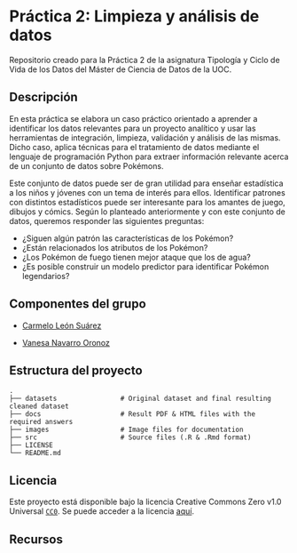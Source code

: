 # Práctica 2: Limpieza y análisis de datos

Repositorio creado para la Práctica 2 de la asignatura Tipología y Ciclo de Vida de los Datos del Máster de Ciencia de Datos de la UOC.

## Descripción

En esta práctica se elabora un caso práctico orientado a aprender a identificar los datos relevantes para un proyecto analítico y usar las herramientas de integración, limpieza, validación y análisis de las mismas.
Dicho caso, aplica técnicas para el tratamiento de datos mediante el lenguaje de programación Python para extraer información relevante acerca de un conjunto de datos sobre Pokémons. 

Este conjunto de datos puede ser de gran utilidad para enseñar estadística a los niños y jóvenes con un tema de interés para ellos.
Identificar patrones con distintos estadísticos puede ser interesante para los amantes de juego, dibujos y cómics. 
Según lo planteado anteriormente y con este conjunto de datos, queremos responder las siguientes preguntas:

- ¿Siguen algún patrón las características de los Pokémon? 
- ¿Están relacionados los atributos de los Pokémon? 
- ¿Los Pokémon de fuego tienen mejor ataque que los de agua? 
- ¿Es posible construir un modelo predictor para identificar Pokémon legendarios?

## Componentes del grupo

* [Carmelo León Suárez](https://github.com/cleons0)

* [Vanesa Navarro Oronoz](https://github.com/vnoronoz)

## Estructura del proyecto

    .
    ├── datasets                # Original dataset and final resulting cleaned dataset
    ├── docs                    # Result PDF & HTML files with the required answers
    ├── images                  # Image files for documentation
    ├── src                     # Source files (.R & .Rmd format)  
    ├── LICENSE
    └── README.md

## Licencia

Este proyecto está disponible bajo la licencia Creative Commons Zero v1.0 Universal [`CC0`](https://creativecommons.org/publicdomain/zero/1.0/deed.es).
Se puede acceder a la licencia [aquí](LICENSE).

## Recursos
